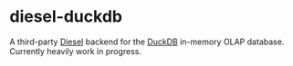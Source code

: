 # diesel-duckdb
A third-party [Diesel](https://diesel.rs) backend for the [DuckDB](https://duckdb.org) in-memory OLAP database. Currently heavily work in progress.